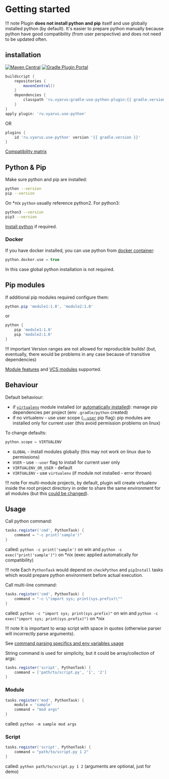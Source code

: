 # Getting started

!!! note 
    Plugin **does not install python and pip** itself and use globally installed python (by default).
    It's easier to prepare python manually because python have good compatibility (from user perspective) and does not need to
    be updated often.

## installation

[![Maven Central](https://img.shields.io/maven-central/v/ru.vyarus/gradle-use-python-plugin.svg)](https://maven-badges.herokuapp.com/maven-central/ru.vyarus/gradle-use-python-plugin)
[![Gradle Plugin Portal](https://img.shields.io/maven-metadata/v/https/plugins.gradle.org/m2/ru/vyarus/use-python/ru.vyarus.use-python.gradle.plugin/maven-metadata.xml.svg?colorB=007ec6&label=plugins%20portal)](https://plugins.gradle.org/plugin/ru.vyarus.use-python)

```groovy
buildscript {
    repositories {
        mavenCentral()
    }
    dependencies {
        classpath 'ru.vyarus:gradle-use-python-plugin:{{ gradle.version }}'
    }
}
apply plugin: 'ru.vyarus.use-python'
```

OR

```groovy
plugins {
    id 'ru.vyarus.use-python' version '{{ gradle.version }}'
}
```

[Compatibility matrix](about/compatibility.md)

## Python & Pip

Make sure python and pip are installed:

```bash
python --version  
pip --version
```

On *nix `python` usually reference python2. For python3:

```bash
python3 --version  
pip3 --version
```

[Install python](guide/python.md) if required.

### Docker

If you have docker installed, you can use python from [docker container](guide/docker.md):

```groovy
python.docker.use = true
```

In this case global python installation is not required.

## Pip modules

If additional pip modules required configure them:

```groovy
python.pip 'module1:1.0', 'module2:1.0'
```

or

```groovy
python {
    pip 'module1:1.0'
    pip 'module2:1.0'
}
```

!!! important 
    Version ranges are not allowed for reproducible builds! (but, eventually, there would be problems
    in any case because of transitive dependencies)   

[Module features](guide/modules.md#pip-module-extra-features) and [VCS modules](guide/modules.md#vcs-pip-modules) supported.

## Behaviour

Default behaviour:

* if [`virtualenv`](https://virtualenv.pypa.io/en/stable/) module installed (or [automatically installed](guide/configuration.md#virtualenv)):
  manage pip dependencies per project (env `.gradle/python` created)
* if no virtualenv - use user scope ([`--user`](https://pip.pypa.io/en/stable/user_guide/#user-installs) pip flag):
  pip modules are installed only for current user (this avoid permission problems on linux)

To change defaults:

```groovy
python.scope = VIRTUALENV
``` 

* `GLOBAL` - install modules globally (this may not work on linux due to permissions)
* `USER` - use `--user` flag to install for current user only
* `VIRTUALENV_OR_USER` - default
* `VIRTUALENV` - use `virtualenv` (if module not installed - error thrown)

!!! note
    For multi-module projects, by default, plugin will create virtualenv inside the root project directory
    in order to share the same environment for all modules (but this [could be changed](guide/multimodule.md)).

## Usage

Call python command:

```groovy
tasks.register('cmd', PythonTask) {
    command = "-c print('sample')"
}
```

called: `python -c print('sample')` on win and `python -c exec("print('sample')")` on *nix (exec applied automatically for compatibility)

!!! note
    Each `PythonTask` would depend on `checkPython` and `pipInstall` tasks which would
    prepare python environment before actual execution.

Call multi-line command:

```groovy
tasks.register('cmd', PythonTask) {
    command = "-c \"import sys; print(sys.prefix)\""
}
```

called: `python -c "import sys; print(sys.prefix)"` on win and `python -c exec("import sys; print(sys.prefix)")` on *nix

!!! note
    It is important to wrap script with space in quotes (otherwise parser will incorrectly parse arguments).

See [command parsing specifics and env variables usage](guide/usage.md#command-parsing)

String command is used for simplicity, but it could be array/collection of args:

```groovy
tasks.register('script', PythonTask) { 
    command = ['path/to/script.py', '1', '2'] 
}
```

### Module

```groovy
tasks.register('mod', PythonTask) {
    module = 'sample' 
    command = "mod args"
}
```

called: `python -m sample mod args`

### Script

```groovy
tasks.register('script', PythonTask) { 
    command = "path/to/script.py 1 2"
}
```

called: `python path/to/script.py 1 2` (arguments are optional, just for demo)

